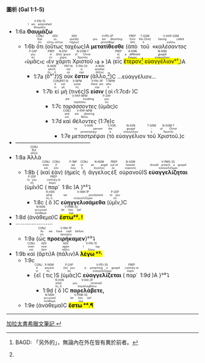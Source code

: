 #### 圖析 (Gal 1:1-5)


- <rt>1:6a</rt> <RUBY><ruby><ruby><strong>Θαυμάζω</strong><rt>θαυμάζω</rt></ruby><rt>I am astonished</rt></ruby><rt>V-PAI-1S</rt></RUBY> 
	- <rt>1:6b</rt> <RUBY><ruby><ruby>ὅτι<rt>ὅτι</rt></ruby><rt>that</rt></ruby><rt>CONJ</rt></RUBY> (<RUBY><ruby><ruby>οὕτως<rt>οὕτω, οὕτως</rt></ruby><rt>so</rt></ruby><rt>ADV</rt></RUBY> <RUBY><ruby><ruby>ταχέως<rt>ταχέως</rt></ruby><rt>quickly</rt></ruby><rt>ADV</rt></RUBY>)A <RUBY><ruby><ruby><strong>μετατίθεσθε</strong><rt>μετατίθημι</rt></ruby><rt>you are deserting</rt></ruby><rt>V-PEI-2P</rt></RUBY> (<RUBY><ruby><ruby>ἀπὸ<rt>ἀπό</rt></ruby><rt>from</rt></ruby><rt>PREP</rt></RUBY> <RUBY><ruby><ruby>τοῦ<rt>ὁ</rt></ruby><rt>the [One]</rt></ruby><rt>T-GSM</rt></RUBY> «<RUBY><ruby><ruby><em>καλέσαντος</em><rt>καλέω</rt></ruby><rt>having called</rt></ruby><rt>V-AAP-GSM</rt></RUBY> ‹<RUBY><ruby><ruby>ὑμᾶς<rt>σύ</rt></ruby><rt>you</rt></ruby><rt>P-2AP</rt></RUBY>›c ‹<RUBY><ruby><ruby>ἐν<rt>ἐν</rt></ruby><rt>in</rt></ruby><rt>PREP</rt></RUBY> <RUBY><ruby><ruby>χάριτι<rt>χάρις</rt></ruby><rt>[the] grace</rt></ruby><rt>N-DSF</rt></RUBY> <RUBY><ruby><ruby>Χριστοῦ<rt>Χριστός</rt></ruby><rt>of Christ</rt></ruby><rt>N-GSM-T</rt></RUBY> ›a » )A (<RUBY><ruby><ruby>εἰς<rt>εἰς</rt></ruby><rt>to</rt></ruby><rt>PREP</rt></RUBY> <mark><RUBY><ruby><ruby>ἕτερον<rt>ἕτερος</rt></ruby><rt>a different</rt></ruby><rt>A-ASN</rt></RUBY>[^1] <RUBY><ruby><ruby>εὐαγγέλιον°¹,<rt>εὐαγγέλιον</rt></ruby><rt>gospel</rt></ruby><rt>N-ASN</rt></RUBY></mark>)A
		- <rt>1:7a</rt> (<RUBY><ruby><ruby>ὃ°¹⮥<rt>ὅς, ἥ</rt></ruby><rt>which</rt></ruby><rt>R-NSN</rt></RUBY>)S <RUBY><ruby><ruby>οὐκ<rt>οὐ</rt></ruby><rt>not</rt></ruby><rt>PRT-N</rt></RUBY> <RUBY><ruby><ruby><strong>ἔστιν</strong><rt>εἰμί</rt></ruby><rt>is</rt></ruby><rt>V-PAI-3S</rt></RUBY> (<RUBY><ruby><ruby>ἄλλο,<rt>ἄλλος</rt></ruby><rt>another</rt></ruby><rt>A-NSN</rt></RUBY>[^2])C ...εὐαγγέλιον...
			- <rt>1:7b</rt> <RUBY><ruby><ruby>εἰ<rt>εἰ</rt></ruby><rt>if</rt></ruby><rt>CONJ</rt></RUBY> <RUBY><ruby><ruby>μή<rt>μή</rt></ruby><rt>not</rt></ruby><rt>PRT-N</rt></RUBY> (<RUBY><ruby><ruby>τινές<rt>τις</rt></ruby><rt>some</rt></ruby><rt>X-NPM</rt></RUBY>)S <RUBY><ruby><ruby><strong>εἰσιν</strong><rt>εἰμί</rt></ruby><rt>there are</rt></ruby><rt>V-PAI-3P</rt></RUBY> (<RUBY><ruby><ruby>οἱ<rt>ὁ</rt></ruby><rt>who</rt></ruby><rt>T-NPM</rt></RUBY>‹<rt>1:7cd</rt>›  )C
				- <rt>1:7c</rt> <RUBY><ruby><ruby><em>ταράσσοντες</em><rt>ταράσσω</rt></ruby><rt>are troubling</rt></ruby><rt>V-PAP-NPM</rt></RUBY> (<RUBY><ruby><ruby>ὑμᾶς<rt>σύ</rt></ruby><rt>you</rt></ruby><rt>P-2AP</rt></RUBY>)c 
				- <rt>1:7d</rt> <RUBY><ruby><ruby>καὶ<rt>καί</rt></ruby><rt>and</rt></ruby><rt>CONJ</rt></RUBY> <RUBY><ruby><ruby><em>θέλοντες</em><rt>θέλω</rt></ruby><rt>are desiring</rt></ruby><rt>V-PAP-NPM</rt></RUBY> (<rt>1:7e</rt>)c 
					- <rt>1:7e</rt> <RUBY><ruby><ruby><em>μεταστρέψαι</em><rt>μεταστρέφω</rt></ruby><rt>to pervert</rt></ruby><rt>V-AAN</rt></RUBY> (<RUBY><ruby><ruby>τὸ<rt>ὁ</rt></ruby><rt>the</rt></ruby><rt>T-ASN</rt></RUBY> <RUBY><ruby><ruby>εὐαγγέλιον<rt>εὐαγγέλιον</rt></ruby><rt>gospel</rt></ruby><rt>N-ASN</rt></RUBY> <RUBY><ruby><ruby>τοῦ<rt>ὁ</rt></ruby><rt>-</rt></ruby><rt>T-GSM</rt></RUBY> <RUBY><ruby><ruby>Χριστοῦ.<rt>Χριστός</rt></ruby><rt>of Christ</rt></ruby><rt>N-GSM-T</rt></RUBY>)c
- —————————————— 
- <rt>1:8a</rt> <RUBY><ruby><ruby>Ἀλλὰ<rt>ἀλλά</rt></ruby><rt>But</rt></ruby><rt>CONJ</rt></RUBY> 
	- <rt>1:8b</rt> { (<RUBY><ruby><ruby>καὶ<rt>καί</rt></ruby><rt>even</rt></ruby><rt>CONJ</rt></RUBY> <RUBY><ruby><ruby>ἐὰν<rt>ἐάν</rt></ruby><rt>if</rt></ruby><rt>CONJ</rt></RUBY>) (<RUBY><ruby><ruby>ἡμεῖς<rt>ἐγώ</rt></ruby><rt>we</rt></ruby><rt>P-1NP</rt></RUBY> <RUBY><ruby><ruby>ἢ<rt>ἤ</rt></ruby><rt>or</rt></ruby><rt>CONJ</rt></RUBY> <RUBY><ruby><ruby>ἄγγελος<rt>ἄγγελος</rt></ruby><rt>an angel</rt></ruby><rt>N-NSM</rt></RUBY><RUBY><ruby><ruby>ἐξ<rt>ἐκ</rt></ruby><rt>out of</rt></ruby><rt>PREP</rt></RUBY> <RUBY><ruby><ruby>οὐρανοῦ<rt>οὐρανός</rt></ruby><rt>heaven</rt></ruby><rt>N-GSM</rt></RUBY>)S <RUBY><ruby><ruby><strong>εὐαγγελίζηται</strong><rt>εὐαγγελίζομαι</rt></ruby><rt>should preach a gospel</rt></ruby><rt>V-PMS-3S</rt></RUBY> (<RUBY><ruby><ruby>ὑμῖν<rt>σύ</rt></ruby><rt>to you</rt></ruby><rt>P-2DP</rt></RUBY>)C (<RUBY><ruby><ruby>παρ᾽<rt>παρά</rt></ruby><rt>contrary to</rt></ruby><rt>PREP</rt></RUBY> <rt>1:8c</rt> )A }°²⮧
		- <rt>1:8c</rt> (<RUBY><ruby><ruby>ὃ<rt>ὅς, ἥ</rt></ruby><rt>what</rt></ruby><rt>R-ASN</rt></RUBY>)C <RUBY><ruby><ruby><strong>εὐηγγελισάμεθα</strong><rt>εὐαγγελίζομαι</rt></ruby><rt>we proclaimed</rt></ruby><rt>V-AMI-1P</rt></RUBY> (<RUBY><ruby><ruby>ὑμῖν,<rt>σύ</rt></ruby><rt>to you</rt></ruby><rt>P-2DP</rt></RUBY>)C 
- <rt>1:8d</rt> (<RUBY><ruby><ruby>ἀνάθεμα<rt>ἀνάθεμα</rt></ruby><rt>accursed</rt></ruby><rt>N-NSN</rt></RUBY>)C <RUBY><ruby><ruby><mark><strong>ἔστω°². !</strong></mark><rt>εἰμί</rt></ruby><rt>let him be!</rt></ruby><rt>V-PAM-3S</rt></RUBY> 
- ⋯⋯⋯⋯⋯⋯⋯
	- <rt>1:9a</rt> {<RUBY><ruby><ruby>ὡς<rt>ὡς</rt></ruby><rt>As</rt></ruby><rt>CONJ</rt></RUBY> <RUBY><ruby><ruby><strong>προειρήκαμεν</strong><rt>προερέω</rt></ruby><rt>we have said before</rt></ruby><rt>V-RAI-1P</rt></RUBY>}°³⮧
- <rt>1:9b</rt> <RUBY><ruby><ruby>καὶ<rt>καί</rt></ruby><rt>even</rt></ruby><rt>CONJ</rt></RUBY> (<RUBY><ruby><ruby>ἄρτι<rt>ἄρτι</rt></ruby><rt>now</rt></ruby><rt>ADV</rt></RUBY>)A (<RUBY><ruby><ruby>πάλιν<rt>πάλιν</rt></ruby><rt>again</rt></ruby><rt>ADV</rt></RUBY>)A <RUBY><ruby><ruby><mark><strong>λέγω °³·</strong></mark><rt>λέγω</rt></ruby><rt>I say</rt></ruby><rt>V-PAI-1S</rt></RUBY> 
	- <rt>1:9c</rt> 
		- {<RUBY><ruby><ruby>εἴ<rt>εἰ</rt></ruby><rt>if</rt></ruby><rt>CONJ</rt></RUBY> (<RUBY><ruby><ruby>τις<rt>τις</rt></ruby><rt>anyone</rt></ruby><rt>X-NSM</rt></RUBY>)S (<RUBY><ruby><ruby>ὑμᾶς<rt>σύ</rt></ruby><rt>[to] you</rt></ruby><rt>P-2AP</rt></RUBY>)C <RUBY><ruby><ruby><strong>εὐαγγελίζεται</strong><rt>εὐαγγελίζομαι</rt></ruby><rt>is preaching a gospel</rt></ruby><rt>V-PEI-3S</rt></RUBY> (<RUBY><ruby><ruby>παρ᾽<rt>παρά</rt></ruby><rt>contrary to</rt></ruby><rt>PREP</rt></RUBY> <rt>1:9d</rt> )A }°⁴⮧
			- <rt>1:9d</rt> (<RUBY><ruby><ruby>ὃ<rt>ὅς, ἥ</rt></ruby><rt>what</rt></ruby><rt>R-ASN</rt></RUBY>)C <RUBY><ruby><ruby><strong>παρελάβετε,</strong><rt>παραλαμβάνω</rt></ruby><rt>you received</rt></ruby><rt>V-AAI-2P</rt></RUBY> 
	- <rt>1:9e</rt> (<RUBY><ruby><ruby>ἀνάθεμα<rt>ἀνάθεμα</rt></ruby><rt>accursed</rt></ruby><rt>N-NSN</rt></RUBY>)C <RUBY><ruby><ruby><mark><strong>ἔστω °⁴.¶</strong></mark><rt>εἰμί</rt></ruby><rt>let him be!</rt></ruby><rt>V-PAM-3S</rt></RUBY>


[^1]: BAGD: 「另外的」，無論內在外在皆有異於前者。
[^2]: 


---
[加拉太書希臘文筆記 ↵](Galatians-Notes.md)